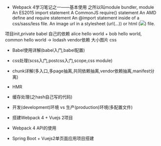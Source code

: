 - Webpack 4学习笔记之一——基本使用
之所以叫module bundler,
module
    An ES2015 import statement
    A CommonJS require() statement
    An AMD define and require statement
    An @import statement inside of a css/sass/less file.
    An image url in a stylesheet (url(...)) or html (<img src=...>) file.

项目init,private
babel
自己的依赖 alice hello world + bob hello world, common hello world -> lodash
vendor依赖
大小图片
css


- Babel使用详解(babel入门,babel配置)
- css处理(scss入门,postcss入门,scope,css module)
- chunk详解(多入口,多page抽离,共同依赖抽离,vendor依赖抽离,manifest分离)
- HMR
- 缓存处理(之hash自己写的代码)
- 开发(development)环境 vs 生产(production)环境(多配置文件)
- 搭建Webpack 4 + Vuejs 2项目
- Webpack 4 API的使用

- Spring Boot + Vuejs2单页面应用项目搭建
